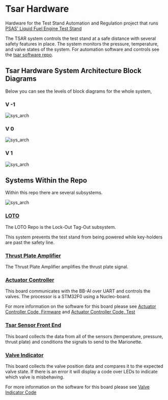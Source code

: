 # Tsar Hardware
Hardware for the Test Stand Automation and Regulation project that runs [PSAS' Liquid Fuel Engine Test Stand](https://github.com/psas/liquid-engine-test-stand)

The TSAR system controls the test stand at a safe distance with several safety features in place. The system monitors the pressure, temperature, and valve states of the system. For automation software and controls see the [tsar software repo](https://github.com/psas/tsar-software). 

## Tsar Hardware System Architecture Block Diagrams

Below you can see the levels of block diagrams for the whole system,

### V -1

![sys_arch](https://github.com/psas/tsar-hardware/blob/master/images/TSAR_SA_BDneg1.png?raw=true)

### V 0

![sys_arch](https://github.com/psas/tsar-hardware/blob/master/images/TSAR_SA_BD0.png?raw=true)

### V 1

![sys_arch](https://github.com/psas/tsar-hardware/blob/master/images/TSAR%20System%20Architecture.png?raw=true)

## Systems Within the Repo

Within this repo there are several subsystems.

![sys_arch](https://github.com/psas/tsar-hardware/blob/master/images/TSAR%20System%20Architecture_repo.png?raw=true)

### [LOTO](https://github.com/psas/tsar-hardware/tree/master/LOTO)

The LOTO Repo is the Lock-Out Tag-Out subsystem.

This system prevents the test stand from being powered while key-holders are past the safety line. 


### [Thrust Plate Amplifier](https://github.com/psas/tsar-hardware/tree/master/Thrust%20Plate%20Amplifier)

The Thrust Plate Amplifier amplifies the thrust plate signal.


### [Actuator Controller](https://github.com/psas/tsar-hardware/tree/master/actuator-controller)

This board communicates with the BB-AI over UART and controls the valves. The processor is a STM32F0 using a Nucleo-board. 

For more information on the software for this board please see [Actuator Controller Code, Firmware](https://github.com/psas/tsar-software/tree/master/Actuator%20Controller%20Firmware) and [Actuator Controller Code, Test](https://github.com/psas/tsar-software/tree/master/Actuator%20Controller%20Test)

### [Tsar Sensor Front End](https://github.com/psas/tsar-hardware/tree/master/tsar_SensorFrontEnd)

This board collects the data from all of the sensors (temperature, pressure, thrust plate) and conditions the signals to send to the Marionette. 

### [Valve Indicator](https://github.com/psas/tsar-hardware/tree/master/valve_indicator)

This board collects the valve position data and compares it to the expected valve state. If there is an error it will display a code over LEDs to indicate which valve is misbehaving. 

For more information on the software for this board please see [Valve Indicator Code](https://github.com/psas/tsar-software/tree/master/valve_indicator)
